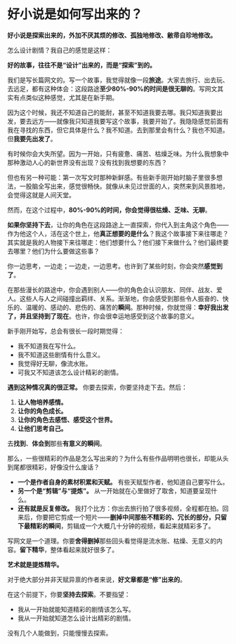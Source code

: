 # 好小说是如何写出来的？

**好小说是探索出来的，外加不厌其烦的修改、孤独地修改、敝帚自珍地修改。**

怎么设计剧情？我自己的感觉是这样：

**好的故事，往往不是“设计”出来的，而是“探索”到的。**

我们是写长篇网文的。写一个故事，我觉得就像一段**旅途**。大家去旅行、出去玩、去远足，都有这种体会：这段路途**至少80%-90%的时间是很无聊的**。写网文其实有点类似这种感觉，尤其是在新手期。

因为这个时候，我还不知道自己的能耐，甚至不知道我要去哪。我只知道我要出发，要去远方——就像我只知道我要写这个故事，我要开始了。我隐隐感觉前面有我在寻找的东西，但它具体是什么？我不知道。去到那里会有什么？我也不知道。但**我要先出发了**。

有时候你会大失所望。因为一开始，只有疲惫、痛苦、枯燥乏味。为什么我想象中那种激动人心的新世界没有出现？没有找到我想要的东西？

但也有另一种可能：第一次写文时那种新鲜感。有些新手刚开始时脑子里很多想法，一股脑全写出来，感觉很畅快。就像从未见过世面的人，突然来到风景胜地，会觉得这就是人间天堂。

然而，在这个过程中，**80%-90%的时间，你会觉得很枯燥、乏味、无聊**。

**如果你坚持下去**，让你的角色在这段路途上一直探索，你代入到主角这个角色——作为他这个人，活在这个世上，他**真正想要的是什么**？我这个故事接下来往哪走？其实就是我的人物接下来往哪走：他们想要什么？他们接下来做什么？他们最终要去哪里？他们为什么要做这些事？

你一边思考，一边走；一边走，一边思考。也许到了某些时刻，你会突然**感觉到了**。

在那些漫长的路途中，你会遇到别人——你的角色会认识朋友、同伴、战友、爱人。这些人与人之间碰撞出羁绊、关系。渐渐地，你会感受到那些令人振奋的、快乐的、温暖的、感动的、悲伤的、痛苦的**瞬间**。那种时候，你就觉得：**幸好我出发了，并且坚持到了现在**。也许，你会很幸运地感受到这个故事的意义。

新手刚开始写，总会有很长一段时期觉得：
*   我不知道我在写什么。
*   我不知道这些剧情有什么意义。
*   我觉得好无聊，像流水账。
*   可我又不知道该怎么设计精彩的剧情。

**遇到这种情况真的很正常。** 你要去探索，你要坚持走下去。然后：
1.  **让人物培养感情。**
2.  **让你的角色成长。**
3.  **让你的角色去感悟、感受这个世界。**
4.  **让他们思考自己。**

去**找到**、**体会到**那些**有意义的瞬间**。

那么，一些很精彩的作品是怎么写出来的？为什么有些作品明明也很长，却能从头到尾都很精彩，好像没什么废话？

*   **一个是作者自身的素材积累和天赋。** 有些天赋型作者，他知道自己要写什么。
*   **另一个是“剪辑”与“提炼”。** 从一开始就在心里做好了取舍，知道要呈现什么。
*   **还有就是反复修改。** 我打个比方：你出去旅行拍了很多视频，全程都在拍。回来后，你要把它剪成一个短片——**删掉中间那些不精彩的、冗长的部分，只留下最精彩的瞬间**，剪辑成一个大概几十分钟的视频，看起来就精彩多了。

写网文是一个道理。你要**舍得删掉**那些回头看觉得是流水账、枯燥、无意义的内容。**留下精华**，整体看起来就好很多了。

**艺术就是提炼精华。**

对于绝大部分并非天赋异禀的作者来说，**好文章都是“修”出来的**。

在这个前提下，你要**坚持去探索**。不要指望：
*   我从一开始就能知道精彩的剧情该怎么写。
*   我从一开始就知道怎么设计出精彩的剧情。

没有几个人能做到，只能慢慢去探索。